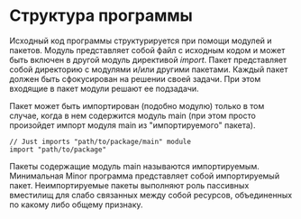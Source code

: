 
# Структура программы

Исходный код программы структурируется при помощи модулей и пакетов.
Модуль представляет собой файл с исходным кодом и может быть включен в другой модуль директивой *import*.
Пакет представляет собой директорию с модулями и/или другими пакетами.
Каждый пакет должен быть сфокусирован на решении своей задачи.
При этом входящие в пакет модули решают ее подзадачи.

Пакет может быть импортирован (подобно модулю) только в том случае, когда в нем содержится модуль main
(при этом просто произойдет импорт модуля main из "импортируемого" пакета).

```golang
// Just imports "path/to/package/main" module
import "path/to/package"
```
Пакеты содержащие модуль main называются импортируемым.
Минимальная Minor программа представляет собой импортируемый пакет.
Неимпортируемые пакеты выполняют роль пассивных вместилищ для слабо связанных между собой ресурсов, объединенных по какому либо общему признаку. 
